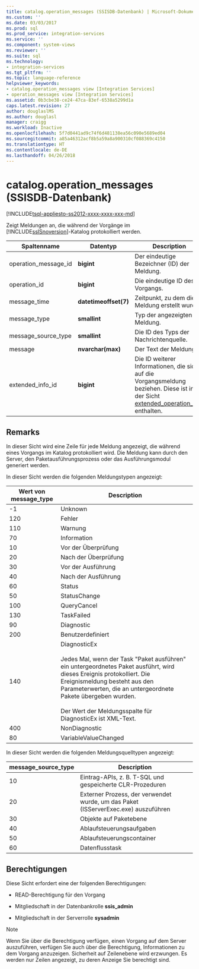 ```yaml
---
title: catalog.operation_messages (SSISDB-Datenbank) | Microsoft-Dokumentation
ms.custom: ''
ms.date: 03/03/2017
ms.prod: sql
ms.prod_service: integration-services
ms.service: ''
ms.component: system-views
ms.reviewer: ''
ms.suite: sql
ms.technology:
- integration-services
ms.tgt_pltfrm: ''
ms.topic: language-reference
helpviewer_keywords:
- catalog.operation_messages view [Integration Services]
- operation_messages view [Integration Services]
ms.assetid: 0b3cbe38-ce24-47ca-83ef-6538a5299d1a
caps.latest.revision: 27
author: douglaslMS
ms.author: douglasl
manager: craigg
ms.workload: Inactive
ms.openlocfilehash: 5f7d0441ad9c74f6d481138ea56c090e5689ed04
ms.sourcegitcommit: a85a46312acf8b5a59a8a900310cf088369c4150
ms.translationtype: HT
ms.contentlocale: de-DE
ms.lasthandoff: 04/26/2018
---
```

# <a name="catalogoperationmessages-ssisdb-database"></a>catalog.operation_messages (SSISDB-Datenbank)
[!INCLUDE[tsql-appliesto-ss2012-xxxx-xxxx-xxx-md](../../includes/tsql-appliesto-ss2012-xxxx-xxxx-xxx-md.md)]

  Zeigt Meldungen an, die während der Vorgänge im [!INCLUDE[ssISnoversion](../../includes/ssisnoversion-md.md)]-Katalog protokolliert werden.  
  
|Spaltenname|Datentyp|Description|  
|-----------------|---------------|-----------------|  
|operation_message_id|**bigint**|Der eindeutige Bezeichner (ID) der Meldung.|  
|operation_id|**bigint**|Die eindeutige ID des Vorgangs.|  
|message_time|**datetimeoffset(7)**|Zeitpunkt, zu dem die Meldung erstellt wurde.|  
|message_type|**smallint**|Typ der angezeigten Meldung.|  
|message_source_type|**smallint**|Die ID des Typs der Nachrichtenquelle.|  
|message|**nvarchar(max)**|Der Text der Meldung.|  
|extended_info_id|**bigint**|Die ID weiterer Informationen, die sich auf die Vorgangsmeldung beziehen. Diese ist in der Sicht [extended_operation_info](../../integration-services/system-views/catalog-extended-operation-info-ssisdb-database.md) enthalten.|  
  
## <a name="remarks"></a>Remarks  
 In dieser Sicht wird eine Zeile für jede Meldung angezeigt, die während eines Vorgangs im Katalog protokolliert wird. Die Meldung kann durch den Server, den Paketausführungsprozess oder das Ausführungsmodul generiert werden.  
  
 In dieser Sicht werden die folgenden Meldungstypen angezeigt:  
  
|Wert von **message_type**|Description|  
|-----------------------------|-----------------|  
|-1|Unknown|  
|120|Fehler|  
|110|Warnung|  
|70|Information|  
|10|Vor der Überprüfung|  
|20|Nach der Überprüfung|  
|30|Vor der Ausführung|  
|40|Nach der Ausführung|  
|60|Status|  
|50|StatusChange|  
|100|QueryCancel|  
|130|TaskFailed|  
|90|Diagnostic|  
|200|Benutzerdefiniert|  
|140|DiagnosticEx<br /><br /> Jedes Mal, wenn der Task "Paket ausführen" ein untergeordnetes Paket ausführt, wird dieses Ereignis protokolliert. Die Ereignismeldung besteht aus den Parameterwerten, die an untergeordnete Pakete übergeben wurden.<br /><br /> Der Wert der Meldungsspalte für DiagnosticEx ist XML-Text.|  
|400|NonDiagnostic|  
|80|VariableValueChanged|  
  
 In dieser Sicht werden die folgenden Meldungsquelltypen angezeigt:  
  
|**message_source_type**|Description|  
|-------------------------------|-----------------|  
|10|Eintrag-APIs, z. B. T-SQL und gespeicherte CLR-Prozeduren|  
|20|Externer Prozess, der verwendet wurde, um das Paket (ISServerExec.exe) auszuführen|  
|30|Objekte auf Paketebene|  
|40|Ablaufsteuerungsaufgaben|  
|50|Ablaufsteuerungscontainer|  
|60|Datenflusstask|  
  
## <a name="permissions"></a>Berechtigungen  
 Diese Sicht erfordert eine der folgenden Berechtigungen:  
  
-   READ-Berechtigung für den Vorgang  
  
-   Mitgliedschaft in der Datenbankrolle **ssis_admin**  
  
-   Mitgliedschaft in der Serverrolle **sysadmin**  
  
> [!NOTE]  
>  Wenn Sie über die Berechtigung verfügen, einen Vorgang auf dem Server auszuführen, verfügen Sie auch über die Berechtigung, Informationen zu dem Vorgang anzuzeigen. Sicherheit auf Zeilenebene wird erzwungen. Es werden nur Zeilen angezeigt, zu deren Anzeige Sie berechtigt sind.  
  
  
